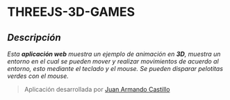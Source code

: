 # THREEJS-3D-GAMES

## *Descripción*
*Esta **aplicación web** muestra un ejemplo de animación en **3D**, muestra un entorno en el cual se pueden mover y realizar movimientos de acuerdo al entorno, esto mediante el teclado y el mouse. Se pueden disparar pelotitas verdes con el mouse.*

> Aplicación desarrollada por [Juan Armando Castillo](www.linkedin.com/in/juan-armando-castillo-rodríguez-jacr)
